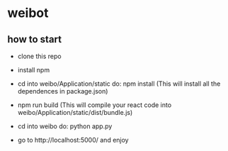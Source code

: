 # weibot

## how to start
- clone this repo


- install npm
- cd into weibo/Application/static   do: npm install  (This will install all the dependences in package.json)
- npm run build  (This will compile your react code into weibo/Application/static/dist/bundle.js)
- cd into weibo   do: python app.py
- go to http://localhost:5000/ and enjoy
